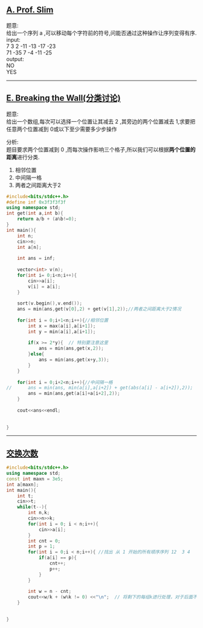 ## [A. Prof. Slim](https://codeforces.com/contest/1670/problem/A)
题意:<br>
给出一个序列 a ,可以移动每个字符前的符号,问能否通过这种操作让序列变得有序.
<br>input:<br>
7 3 2 -11 -13 -17 -23
<br>
71 -35 7 -4 -11 -25
<br>output:<br>NO<br>YES<br>
***
## [E. Breaking the Wall(分类讨论)](https://codeforces.com/contest/1674/problem/E)
题意:<br>
给出一个数组,每次可以选择一个位置让其减去 2 ,其旁边的两个位置减去 1,求要把任意两个位置减到 0或以下至少需要多少步操作<br>

分析:<br>
题目要求两个位置减到 0 ,而每次操作影响三个格子,所以我们可以根据**两个位置的距离**进行分类.<br>
1. 相邻位置
2. 中间隔一格
3. 两者之间距离大于2

```C++
#include<bits/stdc++.h>
#define inf 0x3f3f3f3f
using namespace std;
int get(int a,int b){
	return a/b + (a%b!=0);
}
int main(){
	int n;
	cin>>n;
	int a[n];
	
	int ans = inf;
	
	vector<int> v(n);
	for(int i= 0;i<n;i++){
		cin>>a[i];	
		v[i] = a[i];	
	}
	 
	sort(v.begin(),v.end());
	ans = min(ans,get(v[0],2) + get(v[1],2));//两者之间距离大于2情况
	
	for(int i = 0;i+1<n;i++){//相邻位置
		int x = max(a[i],a[i+1]);
		int y = min(a[i],a[i+1]);
		
		if(x >= 2*y){  // 特别要注意这里
			ans = min(ans,get(x,2)); 
		}else{
			ans = min(ans,get(x+y,3));
		}
	}
	
	for(int i = 0;i+2<n;i++){//中间隔一格
//		ans = min(ans, min(a[i],a[i+2]) + get(abs(a[i] - a[i+2]),2));
		ans = min(ans,get(a[i]+a[i+2],2));
	}
	
	cout<<ans<<endl;
	
	
}
```
***
## [交换次数](http://218.108.89.20:18000/problem.php?cid=1449&pid=1)
```c++
#include<bits/stdc++.h>
using namespace std;
const int maxn = 3e5;
int a[maxn]; 
int main(){
	int t;
	cin>>t;
	while(t--){
		int n,k;
		cin>>n>>k;
		for(int i = 0; i < n;i++){
			cin>>a[i];
		}
		int cnt = 0;
		int p = 1;
		for(int i = 0;i < n;i++){ //找出 从 1 开始的所有顺序序列 12  3 4 
			if(a[i] == p){
				cnt++;
				p++;
			}
		}
		
		int w = n - cnt;
		cout<<w/k + (w%k != 0) <<"\n";  // 将剩下的每组k进行处理，对于后面不足k个数就一次操作。
	}
	

}
```
